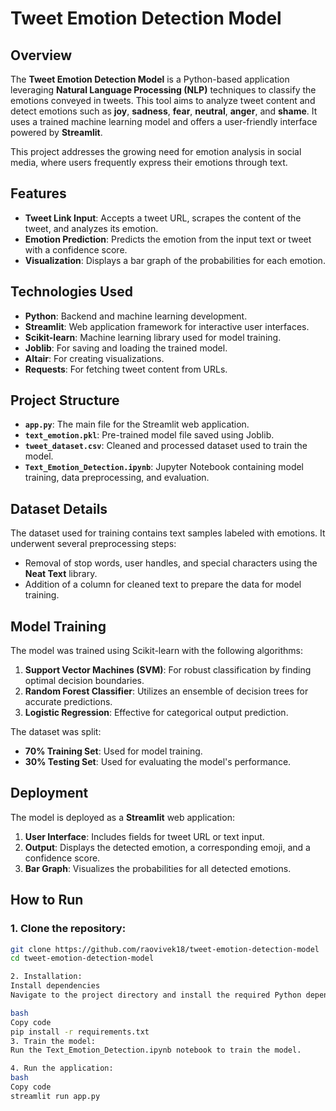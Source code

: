 # Tweet Emotion Detection Model

## Overview

The **Tweet Emotion Detection Model** is a Python-based application leveraging **Natural Language Processing (NLP)** techniques to classify the emotions conveyed in tweets. This tool aims to analyze tweet content and detect emotions such as **joy**, **sadness**, **fear**, **neutral**, **anger**, and **shame**. It uses a trained machine learning model and offers a user-friendly interface powered by **Streamlit**.

This project addresses the growing need for emotion analysis in social media, where users frequently express their emotions through text.

## Features

- **Tweet Link Input**: Accepts a tweet URL, scrapes the content of the tweet, and analyzes its emotion.
- **Emotion Prediction**: Predicts the emotion from the input text or tweet with a confidence score.
- **Visualization**: Displays a bar graph of the probabilities for each emotion.

## Technologies Used

- **Python**: Backend and machine learning development.
- **Streamlit**: Web application framework for interactive user interfaces.
- **Scikit-learn**: Machine learning library used for model training.
- **Joblib**: For saving and loading the trained model.
- **Altair**: For creating visualizations.
- **Requests**: For fetching tweet content from URLs.

## Project Structure

- **`app.py`**: The main file for the Streamlit web application.
- **`text_emotion.pkl`**: Pre-trained model file saved using Joblib.
- **`tweet_dataset.csv`**: Cleaned and processed dataset used to train the model.
- **`Text_Emotion_Detection.ipynb`**: Jupyter Notebook containing model training, data preprocessing, and evaluation.

## Dataset Details

The dataset used for training contains text samples labeled with emotions. It underwent several preprocessing steps:
- Removal of stop words, user handles, and special characters using the **Neat Text** library.
- Addition of a column for cleaned text to prepare the data for model training.

## Model Training

The model was trained using Scikit-learn with the following algorithms:
1. **Support Vector Machines (SVM)**: For robust classification by finding optimal decision boundaries.
2. **Random Forest Classifier**: Utilizes an ensemble of decision trees for accurate predictions.
3. **Logistic Regression**: Effective for categorical output prediction.

The dataset was split:
- **70% Training Set**: Used for model training.
- **30% Testing Set**: Used for evaluating the model's performance.

## Deployment

The model is deployed as a **Streamlit** web application:
1. **User Interface**: Includes fields for tweet URL or text input.
2. **Output**: Displays the detected emotion, a corresponding emoji, and a confidence score.
3. **Bar Graph**: Visualizes the probabilities for all detected emotions.

## How to Run

### 1. Clone the repository:
```bash
git clone https://github.com/raovivek18/tweet-emotion-detection-model
cd tweet-emotion-detection-model

2. Installation:
Install dependencies
Navigate to the project directory and install the required Python dependencies:

bash
Copy code
pip install -r requirements.txt
3. Train the model:
Run the Text_Emotion_Detection.ipynb notebook to train the model.

4. Run the application:
bash
Copy code
streamlit run app.py
